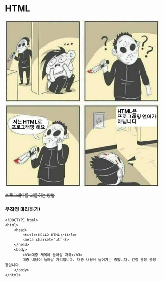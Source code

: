 # HTML
![htmlisnotaprogramminglanguage](../statics/html_is_not_a.jpg)

~~프로그래머를 괴롭히는 방법~~

### 무작정 따라하기!
```buildoutcfg
<!DOCTYPE html>
<html>
    <head>
        <title>HELLO HTML</title>
        <meta charset='utf-8>
    </head>
    <body>
        <h3>대충 제목이 들어갈 자리</h3>
        대충 내용이 들어갈 자리입니다. 대충 내용이 들어가는 중입니다. 간장 공장 공장장입니다.
    </body>
</html>
```
 